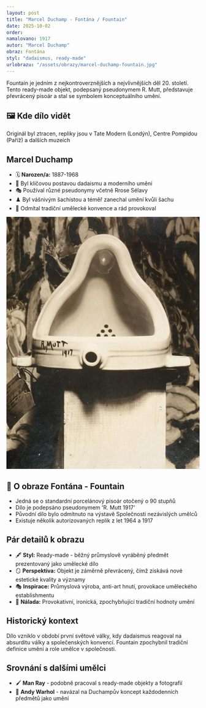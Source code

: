 ```yaml
---
layout: post
title: "Marcel Duchamp - Fontána / Fountain"
date: 2025-10-02
order:
namalovano: 1917
autor: "Marcel Duchamp"
obraz: Fontána
styl: "dadaismus, ready-made"
urlobrazu: "/assets/obrazy/marcel-duchamp-fountain.jpg"
---
```

Fountain je jedním z nejkontroverznějších a nejvlivnějších děl 20. století. Tento ready-made objekt, podepsaný pseudonymem R. Mutt, představuje převrácený pisoár a stal se symbolem konceptuálního umění.

## 🖼️ Kde dílo vidět
Originál byl ztracen, repliky jsou v Tate Modern (Londýn), Centre Pompidou (Paříž) a dalších muzeích

## Marcel Duchamp
- 🗓️ **Narozen/a:** 1887-1968
- 🎨 Byl klíčovou postavou dadaismu a moderního umění
- 🎭 Používal různé pseudonymy včetně Rrose Sélavy
- ♟️ Byl vášnivým šachistou a téměř zanechal umění kvůli šachu
- 🎪 Odmítal tradiční umělecké konvence a rád provokoval

![Fontána](/assets/obrazy/marcel-duchamp-fountain.jpg)

## 🎨 O obraze Fontána - Fountain

- Jedná se o standardní porcelánový pisoár otočený o 90 stupňů
- Dílo je podepsáno pseudonymem 'R. Mutt 1917'
- Původní dílo bylo odmítnuto na výstavě Společnosti nezávislých umělců
- Existuje několik autorizovaných replik z let 1964 a 1917

## Pár detailů k obrazu

- 🖋️ **Styl:** Ready-made - běžný průmyslově vyráběný předmět prezentovaný jako umělecké dílo
- 🪞 **Perspektiva:** Objekt je záměrně převrácený, čímž získává nové estetické kvality a významy
- 🎭 **Inspirace:** Průmyslová výroba, anti-art hnutí, provokace uměleckého establishmentu
- 🌃 **Nálada:** Provokativní, ironická, zpochybňující tradiční hodnoty umění

## Historický kontext

Dílo vzniklo v období první světové války, kdy dadaismus reagoval na absurditu války a společenských konvencí. Fountain zpochybnil tradiční definice umění a role umělce v společnosti.

## Srovnání s dalšími umělci

- 🖌️ **Man Ray** - podobně pracoval s ready-made objekty a fotografií
- 🎨 **Andy Warhol** - navázal na Duchampův koncept každodenních předmětů jako umění
